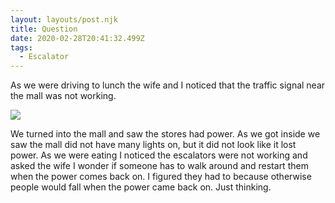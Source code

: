 ```yaml
---
layout: layouts/post.njk
title: Question
date: 2020-02-28T20:41:32.499Z
tags:
  - Escalator
---
```

As we were driving to lunch the wife and I noticed that the traffic signal near the mall was not working.

![](/images/Escalator.jpg)

We turned into the mall and saw the stores had power. As we got inside we saw the mall did not have many lights on, but it did not look like it lost power.    As we were eating I noticed the escalators were not working and asked the wife I wonder if someone has to walk around and restart them when the power comes back on. I figured they had to because otherwise people would fall when the power came back on. Just thinking.
